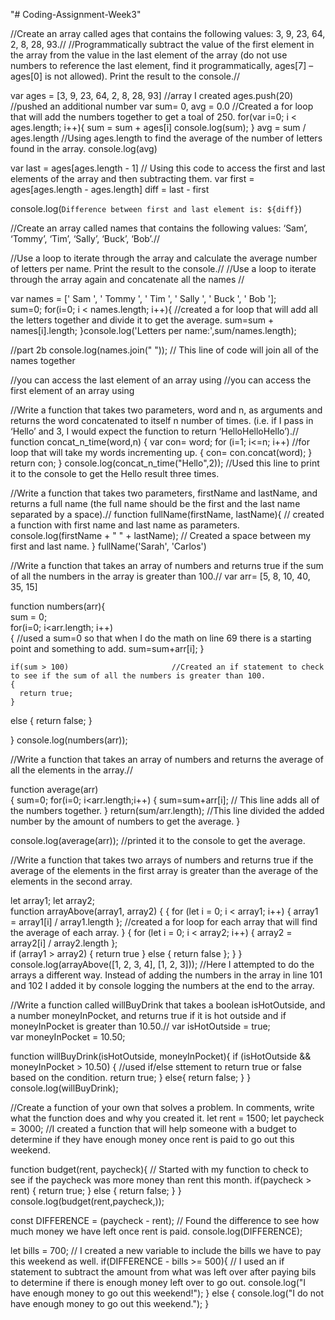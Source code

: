 "# Coding-Assignment-Week3" 

//Create an array called ages that contains the following values: 3, 9, 23, 64, 2, 8, 28, 93.//
//Programmatically subtract the value of the first element in the array from the value in the last element of the array (do not use numbers to reference the last element, find it programmatically, ages[7] – ages[0] is not allowed). Print the result to the console.//

var ages = [3, 9, 23, 64, 2, 8, 28, 93]  //array I created 
ages.push(20)                            //pushed an additional number
var sum= 0, avg = 0.0                     //Created a for loop that will add the numbers together to get a toal of 250. 
for(var i=0; i < ages.length; i++){
    sum = sum + ages[i] 
    console.log(sum); 
}
avg = sum / ages.length         //Using ages.length to find the average of the number of letters found in the array. 
console.log(avg)

var last = ages[ages.length - 1]                     // Using this code to access the first and last elements of the array and then subtracting them. 
var first = ages[ages.length - ages.length] 
diff = last - first 

console.log(`Difference between first and last element is: ${diff}`)



//Create an array called names that contains the following values: ‘Sam’, ‘Tommy’, ‘Tim’, ‘Sally’, ‘Buck’, ‘Bob’.//

//Use a loop to iterate through the array and calculate the average number of letters per name. Print the result to the console.//
//Use a loop to iterate through the array again and concatenate all the names //

var names = [' Sam ', ' Tommy ', ' Tim ', ' Sally ', ' Buck ', ' Bob '];     
sum=0;
for(i=0; i < names.length; i++){                                //created a for loop that will add all the letters together and divide it to get the average. 
    sum=sum + names[i].length;
}console.log('Letters per name:',sum/names.length);

//part 2b 
console.log(names.join(" "));   // This line of code will join all of the names together


//you can access the last element of an array using 
//you can access the first element of an array using

//Write a function that takes two parameters, word and n, as arguments and returns the word concatenated to itself n number of times. (i.e. if I pass in ‘Hello’ and 3, I would expect the function to return ‘HelloHelloHello’).//
function concat_n_time(word,n)
{
var con= word;
for (i=1; i<=n; i++)        //for loop that will take my words incrementing up.
{
    con= con.concat(word);
}
return con;
}
console.log(concat_n_time("Hello",2));   //Used this line to print it to the console to get the Hello result three times. 



//Write a function that takes two parameters, firstName and lastName, and returns a full name (the full name should be the first and the last name separated by a space).//
function fullName(firstName, lastName){               // created a function with first name and last name as parameters. 
    console.log(firstName + " " + lastName);           // Created a space between my first and last name. 
}
fullName('Sarah', 'Carlos')



//Write a function that takes an array of numbers and returns true if the sum of all the numbers in the array is greater than 100.//
var arr= [5, 8, 10, 40, 35, 15]

function numbers(arr){                       
    sum = 0;                                
    for(i=0; i<arr.length; i++)          
    {                                   //used a sum=0 so that when I do the math on line 69 there is a starting point and something to add. 
        sum=sum+arr[i];
    }

    if(sum > 100)                       //Created an if statement to check to see if the sum of all the numbers is greater than 100. 
    {
      return true;
    } 
   else
{
    return false;
}

}
console.log(numbers(arr));


//Write a function that takes an array of numbers and returns the average of all the elements in the array.//

function average(arr)               
{
    sum=0;
    for(i=0; i<arr.length;i++)
    {
        sum=sum+arr[i];         // This line adds all of the numbers together.
    }
    return(sum/arr.length);     //This line divided the added number by the amount of numbers to get the average. 
}

console.log(average(arr));      //printed it to the console to get the average. 

//Write a function that takes two arrays of numbers and returns true if the average of the elements in the first array is greater than the average of the elements in the second array.

let array1;
let array2;                                                                             
function arrayAbove(array1, array2) {
    {
        for (let i = 0; i < array1; i++) { array1 = array1[i] / array1.length };     //created a for loop for each array that will find the average of each array. 
    } {
        for (let i = 0; i < array2; i++) { array2 = array2[i] / array2.length };      
        if (array1 > array2) { return true } else { return false };
    }
}
console.log(arrayAbove([1, 2, 3, 4], [1, 2, 3]));       //Here I attempted to do the arrays a different way. Instead of adding the numbers in the array in line 101 and 102 I added it by console logging the numbers at the end to the array.



//Write a function called willBuyDrink that takes a boolean isHotOutside, and a number moneyInPocket, and returns true if it is hot outside and if moneyInPocket is greater than 10.50.//
var isHotOutside = true;                                            
var moneyInPocket = 10.50;

function willBuyDrink(isHotOutside, moneyInPocket){
    if (isHotOutside && moneyInPocket > 10.50) {    //used if/else sttement to return true or false based on the condition. 
        return true;
    }
    else{
        return false;
    } 
}
console.log(willBuyDrink);

//Create a function of your own that solves a problem. In comments, write what the function does and why you created it.
let rent = 1500;
let paycheck = 3000;                                                        //I created a function that will help someone with a budget to determine if they have enough money once rent is paid to go out this weekend. 

function budget(rent, paycheck){                                        // Started with my function to check to see if the paycheck was more money than rent this month. 
    if(paycheck > rent) { return true; }
    else { return false; }
}
console.log(budget(rent,paycheck,));

const DIFFERENCE = (paycheck - rent);                                   // Found the difference to see how much money we have left once rent is paid. 
console.log(DIFFERENCE);

let bills = 700;                                                        // I created a new variable to include the bills we have to pay this weekend as well. 
if(DIFFERENCE - bills >= 500){                                          // I used an if statement to subtract the amount from what was left over after paying bils to determine if there is enough money left over to go out. 
    console.log("I have enough money to go out this weekend!");
} else {
    console.log("I do not have enough money to go out this weekend.");
}

